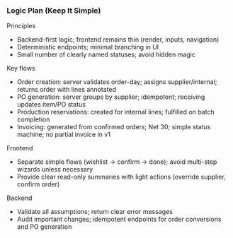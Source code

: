 ### Logic Plan (Keep It Simple)

Principles
- Backend-first logic; frontend remains thin (render, inputs, navigation)
- Deterministic endpoints; minimal branching in UI
- Small number of clearly named statuses; avoid hidden magic

Key flows
- Order creation: server validates order-day; assigns supplier/internal; returns order with lines annotated
- PO generation: server groups by supplier; idempotent; receiving updates item/PO status
- Production reservations: created for internal lines; fulfilled on batch completion
- Invoicing: generated from confirmed orders; Net 30; simple status machine; no partial invoice in v1

Frontend
- Separate simple flows (wishlist → confirm → done); avoid multi-step wizards unless necessary
- Provide clear read-only summaries with light actions (override supplier, confirm order)

Backend
- Validate all assumptions; return clear error messages
- Audit important changes; idempotent endpoints for order conversions and PO generation
